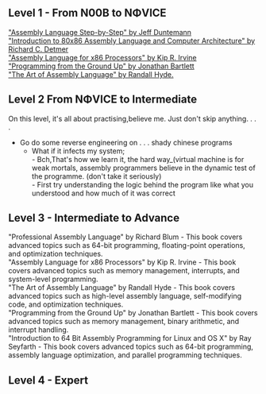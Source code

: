 
## Level 1 - From N00B to NΦVICE
["Assembly Language Step-by-Step" by Jeff Duntemann](https://www.pdfdrive.com/assembly-language-step-by-step-e36755249.html)<br>
["Introduction to 80x86 Assembly Language and Computer Architecture" by Richard C. Detmer](https://jntukucen.ac.in/ebook_files/154.pdf)<br>
["Assembly Language for x86 Processors" by Kip R. Irvine](http://www.nlpir.org/wordpress/wp-content/uploads/2019/03/Assembly.Language.For_.x86.Processors.Kip_.R..Irvine..6ed.Prentice.Hall_.2011www.xuexi111.com_.pdf)<br>
["Programming from the Ground Up" by Jonathan Bartlett](https://download-mirror.savannah.gnu.org/releases/pgubook/ProgrammingGroundUp-1-0-booksize.pdf)<br>
["The Art of Assembly Language" by Randall Hyde.](http://www.staroceans.org/kernel-and-driver/The.Art.of.Assembly.Language.2nd.Edition.pdf)<br>

## Level 2 From NΦVICE to Intermediate
On this level, it's all about practising,believe me. Just don't skip anything. . . . <br>
- Go do some reverse engineering on . . . shady chinese programs<br>
    - What if it infects my system;<br>
          - Bch,That's how we learn it, the hard way_(virtual machine is for weak mortals, assembly programmers believe in the dynamic test of the programme. (don't take it seriously)<br>
          - First try understanding the logic behind the program like what you understood and how much of it was correct

## Level 3 - Intermediate to Advance 
"Professional Assembly Language" by Richard Blum - This book covers advanced topics such as 64-bit programming, floating-point operations, and optimization techniques.<br>
"Assembly Language for x86 Processors" by Kip R. Irvine - This book covers advanced topics such as memory management, interrupts, and system-level programming.<br>
"The Art of Assembly Language" by Randall Hyde - This book covers advanced topics such as high-level assembly language, self-modifying code, and optimization techniques.<br>
"Programming from the Ground Up" by Jonathan Bartlett - This book covers advanced topics such as memory management, binary arithmetic, and interrupt handling.<br>
"Introduction to 64 Bit Assembly Programming for Linux and OS X" by Ray Seyfarth - This book covers advanced topics such as 64-bit programming, assembly language optimization, and parallel programming techniques.<br>

## Level 4 - Expert
<!--- You don't have life bruuh . . .go touch some grass because i don't know what they do here-->
<!--- And why are you learning this . . . Wanna fight Lana Rohodas kid or what?-->
